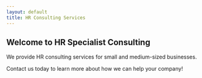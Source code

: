 ```yaml
---
layout: default
title: HR Consulting Services
---
```


<section>
  <h1>Welcome to HR Specialist Consulting</h1>
  <p>We provide HR consulting services for small and medium-sized businesses.</p>
  <p>Contact us today to learn more about how we can help your company!</p>
</section>


